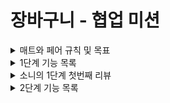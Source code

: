 # 장바구니 - 협업 미션

<details>
<summary>매트와 페어 규칙 및 목표</summary>

## 페어 규칙

- 교대 시간은 10분으로 지정한다.
- github과 본인 장비를 활용하여 진행한다.
- 커밋 메시지는 한글로
- 테스트 메서드명은 영어로 하고 DisplayName 을 한글로
- 일일회고를 진행한다. (목표를 잘 지키며 개발했는지 이야기 나누기)

## 목표

### 공통

- 프론트와 협업을 하며 API 를 작성할때 어떤 부분을 중심적으로 논의해야 할지 고민하고, 기록해두기
- 항상 의식적으로 근거를 가지고 코드 짜기

### 매트

- 현재 알고 있는 Spring MVC에 대한 구조를 다시 한 번 인지하며 해당 기술을 적절히 활용하기
- 처음부터 너무 과하게 설계하지 않기
- MVC 를 다시 한번 공부하며 페어의 이해를 돕기 위해 노력하기

### 야호

- ATDD 를 중심으로 개발하기
- auth 에 대한 대략적인 흐름을 파악해보기

</details>

<details>
<summary>1단계 기능 목록</summary>

### 기능 목록

[링크](https://www.notion.so/0f0d2f9b1c4b4f6cb02b0f7215f8cccc)

- 회원가입
    - [x] 모든 필드는 null이 될 수 없다.
    - [x] 이메일 형식에 대한 검증 (test@test.com)
    - [x] 비밀번호는 10자에서 20자 사이
    - [x] 전화번호 형식에 대한 검증 (000-0000-0000)
- [x] 회원 정보 조회
- [x] 로그인
- 회원 정보 수정
    - [x] 모든 필드는 null이 될 수 없다.
    - [x] 전화번호 형식에 대한 검증 (000-0000-0000)
- [x] 회원 탈퇴

### 도메인 설계

- Customer
    - email
    - password
    - address
    - phoneNumber

### 리팩터링/고민사항

- [x] 생성자의 매개변수에 동일한 타입이 존재하는 경우 `빌더 패턴 고려 vs 원시값 포장`
- [x] 원시값 포장
- [x] 동작하는 코드를 우선적으로 개발하기
- [x] customer 생성 및 수정에 관한 validation 추가
- [x] test fixture 만들기
- [x] token validate 추가
- [x] customer 생성자를 정적 팩터리 메서드로 수정

</details>

<details>
<summary>소니의 1단계 첫번째 리뷰</summary>

- dto
    - [x] @Valid 어노테이션을 적절히 활용했는지 확인하기
- service
    - [x] 도메인과 적절한 책임 분배가 이루어졌는지 확인하기  
      ex. AuthService 의 validateCustomer - 비밀번호 검증을 customer 역할로
- Auth
    - [x] springframework에서 제공하는 HTTP 상수 Authorization 사용하기
    - [x] config에서 jwtTokenProvider bean 등록 후 주입해주기
    - [x] Interceptor 사용하지 않은 이유찾기 / 사용하기
- Error
    - [ ] API 명세에 맞게 에러 코드를 세부적으로 나누어 사용하기
        - ex. InvalidCustomerException, NotInCustomerCartItemException
- domain
    - [x] 현재 password를 RawPassword로 수정하고, EncodedPassword 를 따로 만들기
        + Customer 에서는 EncodedPassword 만 받을 수 있도록 수정하기
- test
    - [x] JwtTokenProvider 에 대한 테스트 추가하기
- 개인적으로 리팩터링 하고싶은 부분
    - [x] Authorization 자체가 없는 경우 커스텀 예외 처리

</details>

<details>
<summary>2단계 기능 목록</summary>

### 기능 목록

[링크](https://puzzled-mongoose-068.notion.site/API-7fd3d9e631e747f895ebced15b351db3)

- 고객(customer) 관련 기능
    - 회원가입
    - 회원 정보 조회
    - 회원 정보 수정
    - 회원 탈퇴
    - [x] username 중복 확인
    - [ ] email 중복 확인
- 상품(product) 관련 기능
    - 상품 조회
    - 상품 전체 조회
    - 상품 추가
    - 상품 삭제
- 장바구니(cartItem) 관련 기능
    - 장바구니 조회
    - 장바구니 추가
    - 장바구니 삭제
    - [ ] 장바구니 품목 수량 수정
- 주문(order) 관련 기능
    - 주문하기
    - 주문 단건 조회
    - 모든 주문 내역 조회

### 레거시 리팩터링

- [ ] dao에서 조회하는 값이 없느면 error를 반환하던 코드를 Optional을 반환하도록 수정
- [ ] controller 중복 Path RequestMapping 으로 제거
- [ ] cartItem 테이블에 quantity 칼럼 추가
- [ ] product 테이블에 deleted (판매중인지) 칼럼 추가
- [ ] 파라미터 final 제거
- [ ] dto로 사용되고 있는 domain 패키지를 dto 패키지로 수정
- [ ] domain 새로 만들기
- [ ] PathVariable customerName 를 token 을 이용하도록 수정
- api 명세 수정
    - [ ] 팀 회의로 결정된 api 명세에 맞도록 path 수정
    - [ ] 팀 회의로 결정된 api 명세에 맞도록 request, response 수정
    - [ ] 팀 회의로 결정된 api 명세에 맞도록 예외처리 수정

</details>
